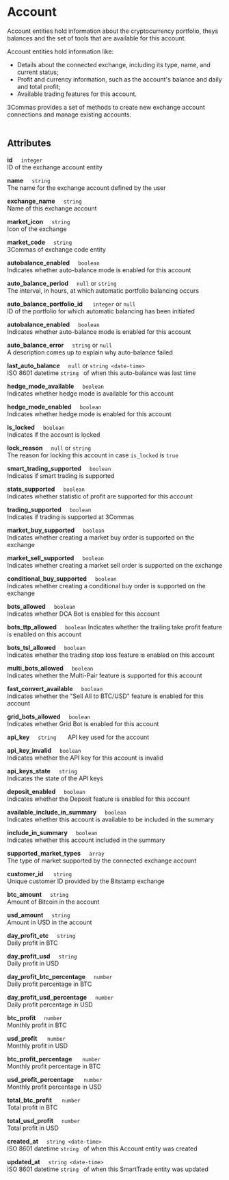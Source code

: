 # Account<br>

Account entities hold information about the cryptocurrency portfolio, theys balances and the set of tools that are available for this account.<br>


Account entities hold information like:<br>

* Details about the connected exchange, including its type, name, and current status;
* Profit and currency information, such as the account's balance and daily and total profit;
* Available trading features for this account.<br>

3Commas provides a set of methods to create new exchange account connections and manage existing accounts.<br><br>

## Attributes<br>

<strong>id</strong>&nbsp;&nbsp;&nbsp;&nbsp;&nbsp;`integer`<br>
ID of the exchange account entity<br>

<strong>name</strong>&nbsp;&nbsp;&nbsp;&nbsp;&nbsp;`string`<br>
The name for the exchange account defined by the user<br>

<strong>exchange_name</strong>&nbsp;&nbsp;&nbsp;&nbsp;&nbsp;`string`<br>
Name of this exchange account<br>

<strong>market_icon</strong>&nbsp;&nbsp;&nbsp;&nbsp;&nbsp;`string`<br>
Icon of the exchange<br>

<strong>market_code</strong>&nbsp;&nbsp;&nbsp;&nbsp;&nbsp;`string`<br>
3Commas of exchange code entity<br>

<strong>autobalance_enabled</strong>&nbsp;&nbsp;&nbsp;&nbsp;&nbsp;`boolean`<br>
Indicates whether auto-balance  mode is enabled for this account<br>

<strong>auto_balance_period</strong>&nbsp;&nbsp;&nbsp;&nbsp;&nbsp;`null` or `string`<br>
The interval, in hours, at which automatic portfolio balancing occurs<br>

<strong>auto_balance_portfolio_id</strong>&nbsp;&nbsp;&nbsp;&nbsp;&nbsp; `integer` or `null`<br>
ID of the portfolio for which automatic balancing has been initiated<br>

<strong>autobalance_enabled</strong>&nbsp;&nbsp;&nbsp;&nbsp;&nbsp;`boolean`<br>
Indicates whether auto-balance  mode is enabled for this account<br>

<strong>auto_balance_error</strong>&nbsp;&nbsp;&nbsp;&nbsp;&nbsp;`string` or `null`<br>
A description comes up to explain why auto-balance failed<br>

<strong>last_auto_balance</strong>&nbsp;&nbsp;&nbsp;&nbsp;&nbsp;`null` or `string <date-time>`<br>
ISO 8601 datetime `string ` of when this auto-balance was last time<br>

<strong>hedge_mode_available</strong>&nbsp;&nbsp;&nbsp;&nbsp;&nbsp;`boolean`<br>
Indicates whether hedge mode is available for this account<br>

<strong>hedge_mode_enabled</strong>&nbsp;&nbsp;&nbsp;&nbsp;&nbsp;`boolean`<br>
Indicates whether hedge mode is enabled for this account<br>

<strong>is_locked</strong>&nbsp;&nbsp;&nbsp;&nbsp;&nbsp;`boolean`<br>
Indicates if the account is locked<br>

<strong>lock_reason</strong>&nbsp;&nbsp;&nbsp;&nbsp;&nbsp;`null` or `string`<br>
The reason for locking this account in case  `is_locked` is `true`<br>

<strong>smart_trading_supported</strong>&nbsp;&nbsp;&nbsp;&nbsp;&nbsp;`boolean`<br>
Indicates if smart trading is supported<br>

<strong>stats_supported</strong>&nbsp;&nbsp;&nbsp;&nbsp;&nbsp;`boolean`<br>
Indicates whether statistic of profit are supported for this account<br>

<strong>trading_supported</strong>&nbsp;&nbsp;&nbsp;&nbsp;&nbsp;`boolean`<br>
Indicates if trading is supported at 3Commas<br>

<strong>market_buy_supported</strong>&nbsp;&nbsp;&nbsp;&nbsp;&nbsp;`boolean`<br>
Indicates whether creating a market buy order is supported on the exchange<br>

<strong>market_sell_supported</strong>&nbsp;&nbsp;&nbsp;&nbsp;&nbsp;`boolean`<br>
Indicates whether creating a market sell order is supported on the exchange<br>

<strong>conditional_buy_supported</strong>&nbsp;&nbsp;&nbsp;&nbsp;&nbsp;`boolean`<br>
Indicates whether creating a conditional buy order is supported on the exchange<br>

<strong>bots_allowed</strong>&nbsp;&nbsp;&nbsp;&nbsp;&nbsp;`boolean`<br>
Indicates whether DCA Bot is enabled for this account<br>

<strong>bots_ttp_allowed</strong>&nbsp;&nbsp;&nbsp;&nbsp;&nbsp;`boolean`
Indicates whether the trailing take profit feature is enabled on this account<br>

<strong>bots_tsl_allowed</strong>&nbsp;&nbsp;&nbsp;&nbsp;&nbsp;`boolean`<br>
Indicates whether the trading stop loss feature is enabled on this account<br>

<strong>multi_bots_allowed</strong>&nbsp;&nbsp;&nbsp;&nbsp;&nbsp;`boolean`<br>
Indicates whether the Multi-Pair feature is supported for this account<br>

<strong>fast_convert_available</strong>&nbsp;&nbsp;&nbsp;&nbsp;&nbsp;`boolean`<br>
Indicates whether the "Sell All to BTC/USD" feature is enabled for this account<br>

<strong>grid_bots_allowed</strong>&nbsp;&nbsp;&nbsp;&nbsp;&nbsp;`boolean`<br>
Indicates whether Grid Bot is enabled for this account<br>

<strong>api_key</strong>&nbsp;&nbsp;&nbsp;&nbsp;&nbsp;`string `&nbsp;&nbsp;&nbsp;&nbsp;&nbsp;API key used for the account<br>

<strong>api_key_invalid</strong>&nbsp;&nbsp;&nbsp;&nbsp;&nbsp;`boolean`<br>
Indicates whether the API key for this account is invalid<br>

<strong>api_keys_state</strong>&nbsp;&nbsp;&nbsp;&nbsp;&nbsp;`string`<br>
Indicates the state of the API keys<br>

<strong>deposit_enabled</strong>&nbsp;&nbsp;&nbsp;&nbsp;&nbsp;`boolean`<br>
Indicates whether the Deposit feature is enabled for this account<br>

<strong>available_include_in_summary</strong>&nbsp;&nbsp;&nbsp;&nbsp;&nbsp;`boolean`<br>
Indicates whether this account is available to be included in the summary<br>

<strong>include_in_summary</strong>&nbsp;&nbsp;&nbsp;&nbsp;&nbsp;`boolean`<br>
Indicates whether this account included in the summary<br>

<strong>supported_market_types</strong>&nbsp;&nbsp;&nbsp;&nbsp;&nbsp;`array`<br>
The type of market supported by the connected exchange account

<strong>customer_id</strong> &nbsp;&nbsp;&nbsp;&nbsp;&nbsp;`string`<br>
Unique customer ID provided by the Bitstamp exchange<br>

<strong>btc_amount</strong>&nbsp;&nbsp;&nbsp;&nbsp;&nbsp;`string`<br>
Amount of Bitcoin in the account<br>

<strong>usd_amount</strong>&nbsp;&nbsp;&nbsp;&nbsp;&nbsp;`string`<br>
Amount in USD in the account<br>

<strong>day_profit_etc</strong>&nbsp;&nbsp;&nbsp;&nbsp;&nbsp;`string`<br>
Daily profit in BTC<br>

<strong>day_profit_usd</strong>&nbsp;&nbsp;&nbsp;&nbsp;&nbsp;`string`<br>
Daily profit in USD<br>

<strong>day_profit_btc_percentage</strong>&nbsp;&nbsp;&nbsp;&nbsp;&nbsp;`number`<br>
Daily profit percentage in BTC<br>

<strong>day_profit_usd_percentage</strong>&nbsp;&nbsp;&nbsp;&nbsp;&nbsp;`number`<br>
Daily profit percentage in USD<br>

<strong>btc_profit</strong>&nbsp;&nbsp;&nbsp;&nbsp;&nbsp;`number`<br>
Monthly profit in BTC<br>

<strong>usd_profit</strong> &nbsp;&nbsp;&nbsp;&nbsp;&nbsp;`number`<br>
Monthly profit in USD<br>

<strong>btc_profit_percentage</strong> &nbsp;&nbsp;&nbsp;&nbsp;&nbsp;`number`<br>
Monthly profit percentage in BTC<br>

<strong>usd_profit_percentage</strong> &nbsp;&nbsp;&nbsp;&nbsp;&nbsp;`number`<br>
Monthly profit percentage in USD<br>

<strong>total_btc_profit</strong> &nbsp;&nbsp;&nbsp;&nbsp;&nbsp;`number`<br>
Total profit in BTC<br>

<strong>total_usd_profit</strong>&nbsp;&nbsp;&nbsp;&nbsp;&nbsp;`number`<br>
Total profit in USD<br>

<strong>created_at</strong>&nbsp;&nbsp;&nbsp;&nbsp;&nbsp;`string <date-time>`<br>
ISO 8601 datetime `string ` of when this Account entity was created<br>

<strong>updated_at</strong>&nbsp;&nbsp;&nbsp;&nbsp;&nbsp;`string <date-time>`<br>
ISO 8601 datetime `string ` of when this SmartTrade entity was updated<br>




